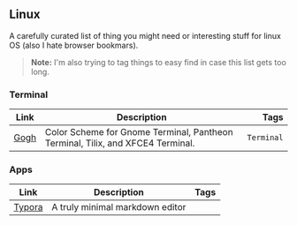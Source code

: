 ## Linux

A carefully curated list of thing you might need or interesting stuff for linux OS (also I hate browser bookmars).

> **Note:** I'm also trying to tag things to easy find in case this list gets too long.



### Terminal

| Link                                     | Description                                                  |       Tags |
| ---------------------------------------- | ------------------------------------------------------------ | ---------: |
| [Gogh](https://github.com/Mayccoll/Gogh) | Color Scheme for Gnome Terminal, Pantheon Terminal, Tilix, and XFCE4 Terminal. | `Terminal` |



### Apps

| Link                             | Description                     | Tags |
| -------------------------------- | ------------------------------- | ---: |
| [Typora](https://www.typora.io/) | A truly minimal markdown editor |      |

